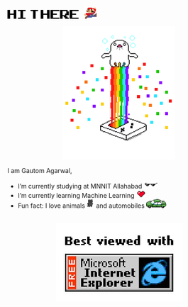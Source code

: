<img src="assets/hello.png" height="20">&nbsp;&nbsp;&nbsp;<img src="assets/mario.png" height="28">

<!-- <p align="center"><img src="https://github.githubassets.com/images/mona-whisper.gif" alt="mona whisper" /></p> -->

<p align="center"><img src="assets/tech.png" height="300"/></p>

I am Gautom Agarwal,

- I’m currently studying at MNNIT Allahabad <img src="assets/glasses.png" height="18">
- I’m currently learning Machine Learning <img src="assets/heart.png" height="18">
- Fun fact: I love animals <img src="assets/cat.png" height="20"> and automobiles <img src="assets/car.png" height="20">

<br>

<div align="center">

<img src="assets/ie.jpg">

</div>
